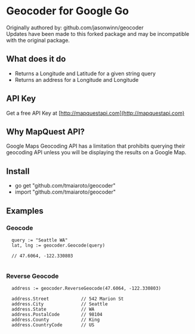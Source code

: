 Geocoder for Google Go
=====================

Originally authored by: github.com/jasonwinn/geocoder    
Updates have been made to this forked package and may be incompatible with the original package.

## What does it do

* Returns a Longitude and Latitude for a given string query
* Returns an address for a Longitude and Longitude

## API Key
Get a free API Key at [http://mapquestapi.com](http://mapquestapi.com)

## Why MapQuest API?
Google Maps Geocoding API has a limitation that prohibits querying their geocoding API unless you will be displaying the results on a Google Map.

## Install

* go get "github.com/tmaiaroto/geocoder"
* import "github.com/tmaiaroto/geocoder"
 

## Examples

### Geocode
```
  query := "Seattle WA"
  lat, lng := geocoder.Geocode(query)
  
  // 47.6064, -122.330803
 
```


### Reverse Geocode
```
  address := geocoder.ReverseGeocode(47.6064, -122.330803)

  address.Street 	        // 542 Marion St   
  address.City 		        // Seattle
  address.State 	        // WA
  address.PostalCode 	    // 98104 
  address.County 	        // King
  address.CountryCode       // US 

```